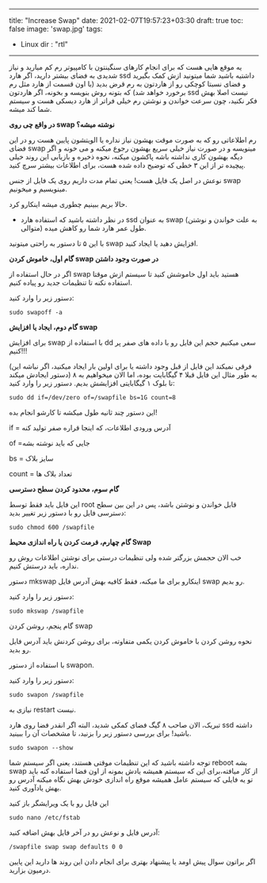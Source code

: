  ---
title: "Increase Swap"
date: 2021-02-07T19:57:23+03:30
draft: true
toc: false
image: 'swap.jpg'
tags:
  - Linux
dir : "rtl"
---

یه موقع هایی هست که برای انجام کارهای سنگینتون با کامپیوتر رم کم میارید و نیاز شدیدی به فضای بیشتر
دارید، اگر هارد ssd داشتیه باشید شما میتونید ازش کمک بگیرید و فضای نسبتا کوچکی رو از هاردتون به رم قرض بدید (با اون قسمت از هارد مثل رم برخورد خواهد شد) که بتونه روش بنویسه و بخونه، اگر هاردتون ssd نیست اصلا بهش فکر نکنید، چون سرعت خواندن و نوشتن رم خیلی فراتر از هارد دیسکی هست و سیستم شما کند میشه.

**در واقع چی روی swap نوشته میشه؟**

رم اطلاعاتی رو که به صورت موقت بهشون نیاز نداره یا الویتشون پایین هست رو در این فضای swap مینویسه و در صورت نیاز خیلی سریع بهشون رجوع میکنه و می خونه و اگر دیگه بهشون کاری نداشته باشه پاکشون میکنه، نحوه ذخیره و بازیابی این روند خیلی پیچیده تر از این ۳ خطی که توضیح داده شده هست، برای اطلاعات بیشتر سرچ کنید.

نوعش در اصل یک فایل هست! یعنی تمام مدت داریم روی یک فایل از جنس swap مینویسیم و میخونیم.

حالا بریم ببینیم چطوری میشه اینکارو کرد.

* در نظر داشته باشید که استفاده هارد ssd به عنوان swap (به علت خواندن و نوشتن متوالی) طول عمر هارد شما رو کاهش میده.

با این ۵ تا دستور به راحتی میتونید swap افزایش دهید یا ایجاد کنید.

**گام اول، خاموش کردن swap در صورت وجود داشتن**

اگر در حال استفاده از swap هستید باید اول خاموشش کنید تا سیستم ازش موقتا استفاده نکنه تا تنظیمات جدید رو پیاده کنیم.

دستور زیر را وارد کنید:

```
sudo swapoff -a
```

**گام دوم، ایجاد یا افزایش swap**

برای افزایش swap با استفاده از dd سعی میکنیم حجم این فایل رو با داده های صفر پر کنیم!!!

(فرقی نمیکند این فایل از قبل وجود داشته یا برای اولین بار ایجاد میکنید، اگر نباشه این دستور ایجادش میکند)
به طور مثال این فایل قبلا ۴ گیگابایت بوده، اما الان میخواهیم به ۸ تا بلوک ۱ گیگابایتی افزایشش بدیم.
دستور زیر را وارد کنید:
```
sudo dd if=/dev/zero of=/swapfile bs=1G count=8
```
این دستور چند ثانیه طول میکشه تا کارشو انجام بده!

if = آدرس ورودی اطلاعات، که اینجا قراره صفر تولید کنه

of =جایی که باید نوشته بشه

bs = سایز بلاک

count = تعداد بلاک ها



**گام سوم، محدود کردن سطح دسترسی**

این فایل باید فقط توسط root قابل خواندن و نوشتن باشد، پس در این بین سطح دسترسی فایل رو با دستور زیر تغییر بدید:
```
sudo chmod 600 /swapfile
```


**گام چهارم، فرمت کردن یا راه اندازی محیط Swap**

خب الان حجمش بزرگتر شده ولی تنظیمات درستی برای نوشتن اطلاعات روش رو نداره، باید درستش کنیم.

دستور mkswap اینکارو برای ما میکنه، فقط کافیه بهش آدرس فایل swap رو بدیم.

دستور زیر را وارد کنید:
```
sudo mkswap /swapfile
```

گام پنجم، روشن کردن swap

نحوه روشن کردن با خاموش کردن یکمی متفاوته، برای روشن کردنش باید آدرس فایل رو بدید.

با استفاده از دستور swapon.

دستور زیر را وارد کنید:
```
sudo swapon /swapfile
```
نیازی به restart نیست.


تبریک، الان صاحب ۸ گیگ فضای کمکی شدید، البته اگر انقدر فضا روی هارد ssd داشته باشید!
برای بررسی دستور زیر را بزنید، تا مشخصات آن را ببینید.
```
sudo swapon --show
```


توجه داشته باشید که این تنظیمات موقتی هستند، یعنی اگر سیستم شما reboot بشه swap از کار میافته،‌برای این که سیستم همیشه یادش بمونه از اون فضا استفاده کنه باید تو یه فایلی که سیستم عامل همیشه موقع راه اندازی خودش بهش نگاه میکنه آدرس رو بهش یادآوری کنید.

این فایل رو با یک ویرایشگر باز کنید
```
sudo nano /etc/fstab
```
آدرس فایل و نوعش رو در آخر فایل بهش اضافه کنید:

```
/swapfile swap swap defaults 0 0
```


اگر براتون سوال پیش اومد یا پیشنهاد بهتری برای انجام دادن این روند ها دارید این پایین درمیون بزارید.
